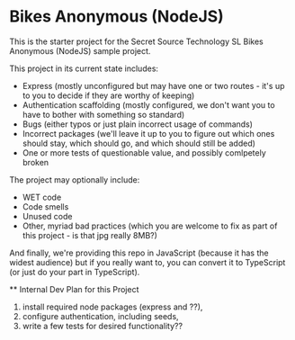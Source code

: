 # Bikes Anonymous (NodeJS)

This is the starter project for the Secret Source Technology SL Bikes Anonymous (NodeJS) sample project.

This project in its current state includes:

- Express (mostly unconfigured but may have one or two routes - it's up to you to decide if they are worthy of keeping)
- Authentication scaffolding (mostly configured, we don't want you to have to bother with something so standard)
- Bugs (either typos or just plain incorrect usage of commands)
- Incorrect packages (we'll leave it up to you to figure out which ones should stay, which should go, and which should still be added)
- One or more tests of questionable value, and possibly comlpetely broken

The project may optionally include:

- WET code
- Code smells
- Unused code
- Other, myriad bad practices (which you are welcome to fix as part of this project - is that jpg really 8MB?)

And finally, we're providing this repo in JavaScript (because it has the widest audience) but if you really want to, you can convert it to TypeScript (or just do your part in TypeScript).

** Internal Dev Plan for this Project

1) install required node packages (express and ??),
2) configure authentication, including seeds,
3) write a few tests for desired functionality??
